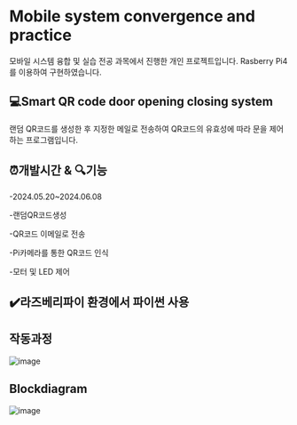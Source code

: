 # Mobile system convergence and practice
모바일 시스템 융합 및 실습 전공 과목에서 진행한 개인 프로젝트입니다. Rasberry Pi4를 이용하여 구현하였습니다.

## 💻Smart QR code door opening closing system
랜덤 QR코드를 생성한 후 지정한 메일로 전송하여 QR코드의 유효성에 따라 문을 제어하는 프로그램입니다.

## ⏰개발시간 & 🔍기능
-2024.05.20~2024.06.08


-랜덤QR코드생성


-QR코드 이메일로 전송


-Pi카메라를 통한 QR코드 인식


-모터 및 LED 제어

## ✔️라즈베리파이 환경에서 파이썬 사용

## 작동과정
![image](https://github.com/minhyun1029/RasberryPi-project/assets/49275459/864d4cb3-cb2f-4546-83d8-978450e40079)


## Blockdiagram
![image](https://github.com/minhyun1029/RasberryPi-project/assets/49275459/e8d2cfca-179d-4442-9b20-ee7e2f66a277)

